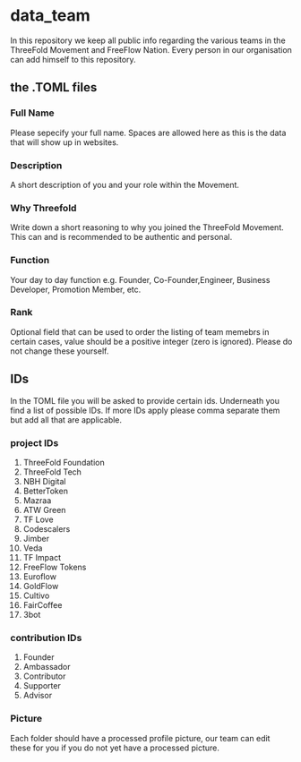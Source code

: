 # data_team

In this repository we keep all public info regarding the various teams in the ThreeFold Movement and FreeFlow Nation.
Every person in our organisation can add himself to this repository.

## the .TOML files

### Full Name
Please sepecify your full name. Spaces are allowed here as this is the data that will show up in websites.

### Description
A short description of you and your role within the Movement.

### Why Threefold
Write down a short reasoning to why you joined the ThreeFold Movement. This can and is recommended to be authentic and personal.

### Function
Your day to day function e.g. Founder, Co-Founder,Engineer, Business Developer, Promotion Member, etc.


### Rank
Optional field that can be used to order the listing of team memebrs in certain cases, value should be a positive integer (zero is ignored). Please do not change these yourself. 

## IDs
In the TOML file you will be asked to provide certain ids.
Underneath you find a list of possible IDs. 
If more IDs apply please comma separate them but add all that are applicable.


### project IDs
1. ThreeFold Foundation
2. ThreeFold Tech
3. NBH Digital
4. BetterToken
5. Mazraa
6. ATW Green
7. TF Love
8. Codescalers
9. Jimber
10. Veda
11. TF Impact
12. FreeFlow Tokens
13. Euroflow
14. GoldFlow
15. Cultivo
16. FairCoffee
17. 3bot


### contribution IDs
1. Founder
2. Ambassador
3. Contributor
4. Supporter
5. Advisor

### Picture
Each folder should have a processed profile picture, our team can edit these for you if you do not yet have a processed picture.

